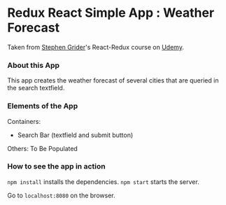 # Redux React Simple App : Weather Forecast

Taken from [Stephen Grider](https://github.com/StephenGrider)'s React-Redux course on [Udemy](https://www.udemy.com/react-redux/).

### About this App

This app creates the weather forecast of several cities that are queried in the search textfield.

### Elements of the App

Containers:
- Search Bar (textfield and submit button)

Others: To Be Populated

### How to see the app in action

`npm install` installs the dependencies.
`npm start` starts the server.

Go to `localhost:8080` on the browser.

